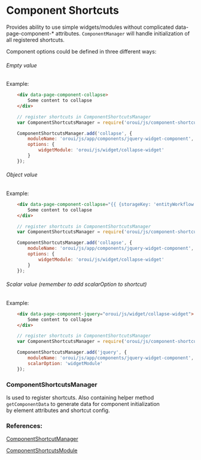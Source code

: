 Component Shortcuts
===================

Provides ability to use simple widgets/modules without complicated data-page-component-* attributes. `ComponentManager`
will handle initialization of all registered shortcuts.

Component options could be defined in three different ways:

###### Empty value

Example:

```html
    <div data-page-component-collapse>
        Some content to collapse
    </div>
```

```javascript
    // register shortcuts in ComponentShortcutsManager
    var ComponentShortcutsManager = require('oroui/js/component-shortcuts-manager');

    ComponentShortcutsManager.add('collapse', {
        moduleName: 'oroui/js/app/components/jquery-widget-component',
        options: {
            widgetModule: 'oroui/js/widget/collapse-widget'
        }
    });
```

###### Object value

Example:

```html
    <div data-page-component-collapse="{{ {storageKey: 'entityWorkflow' ~ entityId}|json_encode }}">
        Some content to collapse
    </div>
```

```javascript
    // register shortcuts in ComponentShortcutsManager
    var ComponentShortcutsManager = require('oroui/js/component-shortcuts-manager');

    ComponentShortcutsManager.add('collapse', {
        moduleName: 'oroui/js/app/components/jquery-widget-component',
        options: {
            widgetModule: 'oroui/js/widget/collapse-widget'
        }
    });
```

###### Scalar value (remember to add scalarOption to shortcut)

Example:

```html
    <div data-page-component-jquery="oroui/js/widget/collapse-widget">
        Some content to collapse
    </div>
```

```javascript
    // register shortcuts in ComponentShortcutsManager
    var ComponentShortcutsManager = require('oroui/js/component-shortcuts-manager');

    ComponentShortcutsManager.add('jquery', {
        moduleName: 'oroui/js/app/components/jquery-widget-component',
        scalarOption: 'widgetModule'
    });
```

### ComponentShortcutsManager

Is used to register shortcuts. Also containing helper method `getComponentData` to generate data for component initialization  
by element attributes and shortcut config.

### References:

[ComponentShortcutManager](../../public/js/component-shortcuts-manager.js)

[ComponentShortcutsModule](../../public/js/app/modules/component-shortcuts-module.js)
